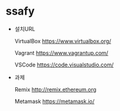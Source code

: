 # ssafy

 - 설치URL
 
      VirtualBox
      https://www.virtualbox.org/

      Vagrant
      https://www.vagrantup.com/

      VSCode
      https://code.visualstudio.com/

 - 과제
  
      Remix
      http://remix.ethereum.org

      Metamask
      https://metamask.io/
